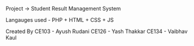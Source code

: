 Project -> Student Result Management System

Langauges used - PHP + HTML + CSS + JS

Created By 
CE103 - Ayush Rudani 
CE126 - Yash Thakkar 
CE134 - Vaibhav Kaul
